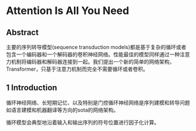 # Attention Is All You Need

## Abstract

主要的序列转导模型(sequence transduction models)都是基于复杂的循环或者包含一个编码器和一个解码器的卷积神经网络。性能最佳的模型同样通过一种注意力机制将编码器和解码器连接到一起。我们提出一个新的简单的网络架构，Transformer，只基于注意力机制而完全不需要循环或者卷积。



## 1 Introduction

循环神经网络、长短期记忆、以及特别是门控循环神经网络是序列建模和转导问题如语言建模和机器翻译等方向的sota的网络架构。

循环模型会典型地沿着输入和输出序列的符号位置进行因子化计算。